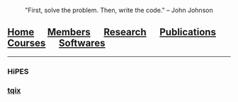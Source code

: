 <p align="center">
"First, solve the problem. Then, write the code." – John Johnson
</p>

## [Home](index.md)<img src="test_space.png" width="30" height="1">[Members](members.md)<img src="test_space.png" width="30" height="1">[Research](research.md)<img src="test_space.png" width="30" height="1">[Publications](Publications)<img src="test_space.png" width="30" height="1">[Courses](courses.md)<img src="test_space.png" width="30" height="1">[<ins>Softwares</ins>](softwares.md)

<hr style="solid blue">


### HiPES

### [tqix](https://vqisinfo.wixsite.com/tqix)

